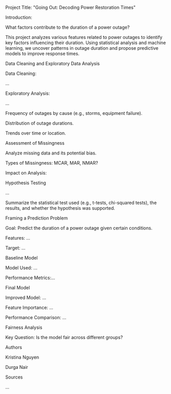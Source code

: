Project Title: "Going Out: Decoding Power Restoration Times"


Introduction:

What factors contribute to the duration of a power outage?

This project analyzes various features related to power outages to identify key factors influencing their duration. Using statistical analysis and machine learning, we uncover patterns in outage duration and propose predictive models to improve response times.


Data Cleaning and Exploratory Data Analysis

Data Cleaning:

...


Exploratory Analysis:

...


Frequency of outages by cause (e.g., storms, equipment failure).

Distribution of outage durations.

Trends over time or location.

Assessment of Missingness

Analyze missing data and its potential bias.


Types of Missingness: MCAR, MAR, NMAR?

Impact on Analysis: 


Hypothesis Testing

...

Summarize the statistical test used (e.g., t-tests, chi-squared tests), the results, and whether the hypothesis was supported.


Framing a Prediction Problem

Goal: Predict the duration of a power outage given certain conditions.

Features: ...

Target: ...


Baseline Model

Model Used: ...

Performance Metrics:...


Final Model

Improved Model: ...

Feature Importance: ...

Performance Comparison: ...


Fairness Analysis

Key Question: Is the model fair across different groups?

<Visual>

Authors

Kristina Nguyen

Durga Nair


Sources

...
